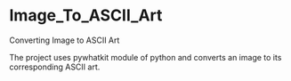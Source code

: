 # Image_To_ASCII_Art
Converting Image to ASCII Art 

The project uses pywhatkit module of python and converts an image to its corresponding ASCII art.
